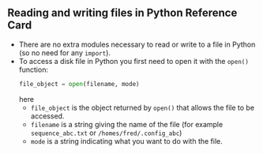 ## Reading and writing files in Python Reference Card

* There are no extra modules necessary to read or write to
  a file in Python (so no need for any `import`).
* To access a disk file in Python you first need to open it
  with the `open()` function:
  ```python
  file_object = open(filename, mode)
  ```
  here 
  * `file_object` is the object returned by `open()` that
    allows the file to be accessed.
  * `filename` is a string giving the name of the file (for 
    example `sequence_abc.txt` or `/homes/fred/.config_abc`)
  * `mode` is a string indicating what you want to do with 
    the file.
